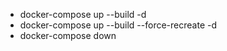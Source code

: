 - docker-compose up --build -d
- docker-compose up --build --force-recreate -d
- docker-compose down